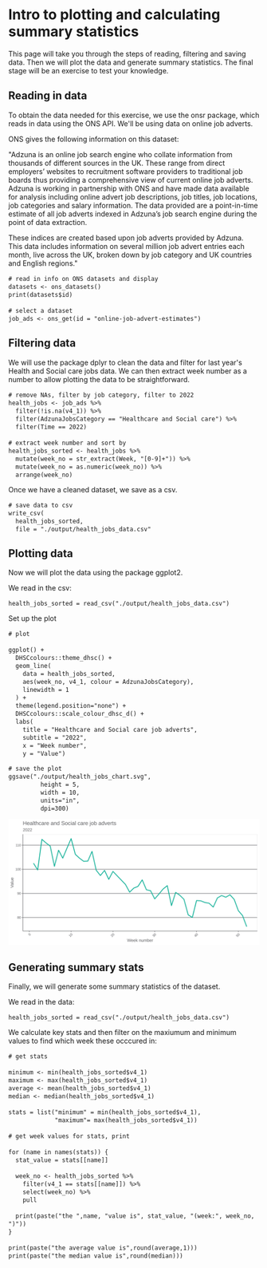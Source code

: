 # Intro to plotting and calculating summary statistics

This page will take you through the steps of reading, filtering and saving data. Then we will plot the data and generate summary statistics. The final stage will be an exercise to test your knowledge. 

## Reading in data

To obtain the data needed for this exercise, we use the onsr package, which reads in data using the ONS API. We'll be using data on online job adverts. 

ONS gives the following information on this dataset:

"Adzuna is an online job search engine who collate information from thousands of different sources in the UK. These range from direct employers’ websites to recruitment software providers to traditional job boards thus providing a comprehensive view of current online job adverts. Adzuna is working in partnership with ONS and have made data available for analysis including online advert job descriptions, job titles, job locations, job categories and salary information. The data provided are a point-in-time estimate of all job adverts indexed in Adzuna’s job search engine during the point of data extraction.

These indices are created based upon job adverts provided by Adzuna. This data includes information on several million job advert entries each month, live across the UK, broken down by job category and UK countries and English regions."

```
# read in info on ONS datasets and display
datasets <- ons_datasets()
print(datasets$id)

# select a dataset
job_ads <- ons_get(id = "online-job-advert-estimates")
```

## Filtering data

We will use the package dplyr to clean the data and filter for last year's Health and Social care jobs data. We can then extract week number as a number to allow plotting the data to be straightforward. 

```
# remove NAs, filter by job category, filter to 2022
health_jobs <- job_ads %>%
  filter(!is.na(v4_1)) %>%
  filter(AdzunaJobsCategory == "Healthcare and Social care") %>%
  filter(Time == 2022)

# extract week number and sort by
health_jobs_sorted <- health_jobs %>%
  mutate(week_no = str_extract(Week, "[0-9]+")) %>%
  mutate(week_no = as.numeric(week_no)) %>%
  arrange(week_no)
```

Once we have a cleaned dataset, we save as a csv. 

```
# save data to csv
write_csv(
  health_jobs_sorted,
  file = "./output/health_jobs_data.csv"
```

## Plotting data

Now we will plot the data using the package ggplot2. 

We read in the csv:

```
health_jobs_sorted = read_csv("./output/health_jobs_data.csv")
```
Set up the plot

```
# plot

ggplot() +
  DHSCcolours::theme_dhsc() +
  geom_line(
    data = health_jobs_sorted,
    aes(week_no, v4_1, colour = AdzunaJobsCategory),
    linewidth = 1
  ) +
  theme(legend.position="none") +
  DHSCcolours::scale_colour_dhsc_d() +
  labs(
    title = "Healthcare and Social care job adverts",
    subtitle = "2022",
    x = "Week number",
    y = "Value")
```

```
# save the plot
ggsave("./output/health_jobs_chart.svg",
         height = 5,
         width = 10,
         units="in",
         dpi=300)
```

![alt text](health_jobs_chart.svg)


## Generating summary stats

Finally, we will generate some summary statistics of the dataset.

We read in the data:

```
health_jobs_sorted = read_csv("./output/health_jobs_data.csv")
```

We calculate key stats and then filter on the maxiumum and minimum values to find which week these occcured in:

```
# get stats

minimum <- min(health_jobs_sorted$v4_1)
maximum <- max(health_jobs_sorted$v4_1)
average <- mean(health_jobs_sorted$v4_1)
median <- median(health_jobs_sorted$v4_1)

stats = list("minimum" = min(health_jobs_sorted$v4_1),
             "maximum"= max(health_jobs_sorted$v4_1))

# get week values for stats, print

for (name in names(stats)) {
  stat_value = stats[[name]]

  week_no <- health_jobs_sorted %>%
    filter(v4_1 == stats[[name]]) %>%
    select(week_no) %>%
    pull

  print(paste("the ",name, "value is", stat_value, "(week:", week_no, ")"))
}

print(paste("the average value is",round(average,1)))
print(paste("the median value is",round(median)))
```


